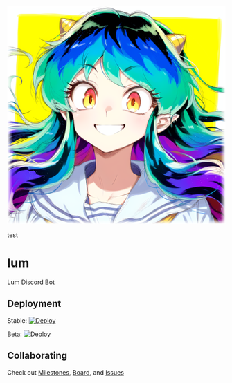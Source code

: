 <p align="center">
  <img src="https://raw.githubusercontent.com/Kitt3120/lum/development/.github/assets/portrait.png" width="512">
</p>

test

# lum

Lum Discord Bot

## Deployment

Stable: [![Deploy](https://github.com/Kitt3120/lum/actions/workflows/deploy_release.yml/badge.svg)](https://github.com/Kitt3120/lum/actions/workflows/deploy_release.yml)

Beta: [![Deploy](https://github.com/Kitt3120/lum/actions/workflows/deploy_prerelease.yml/badge.svg)](https://github.com/Kitt3120/lum/actions/workflows/deploy_prerelease.yml)

## Collaborating

Check out [Milestones](https://github.com/Kitt3120/lum/milestones), [Board](https://github.com/users/Kitt3120/projects/3), and [Issues](https://github.com/Kitt3120/lum/issues)
